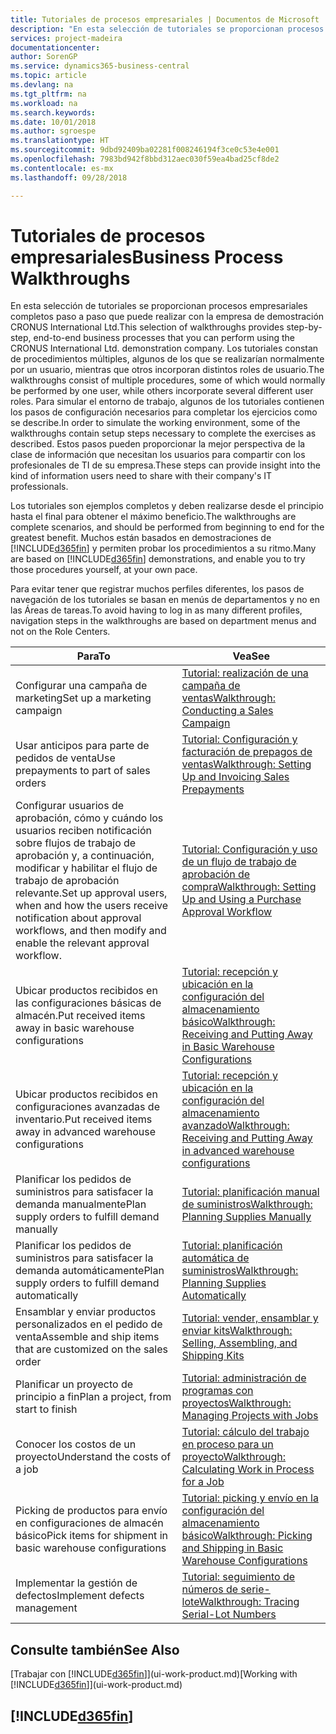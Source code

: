 ```yaml
---
title: Tutoriales de procesos empresariales | Documentos de Microsoft
description: "En esta selección de tutoriales se proporcionan procesos empresariales completos paso a paso que puede realizar con la empresa de demostración CRONUS International Ltd. Los tutoriales constan de procedimientos múltiples, algunos de los que se realizarían normalmente por un usuario, mientras que otros incorporan distintos roles de usuario. Para simular el entorno de trabajo, algunos de los tutoriales contienen los pasos de configuración necesarios para completar los ejercicios como se describe. Estos pasos pueden proporcionar la mejor perspectiva de la clase de información que necesitan los usuarios para compartir con los profesionales de TI de su empresa."
services: project-madeira
documentationcenter: 
author: SorenGP
ms.service: dynamics365-business-central
ms.topic: article
ms.devlang: na
ms.tgt_pltfrm: na
ms.workload: na
ms.search.keywords: 
ms.date: 10/01/2018
ms.author: sgroespe
ms.translationtype: HT
ms.sourcegitcommit: 9dbd92409ba02281f008246194f3ce0c53e4e001
ms.openlocfilehash: 7983bd942f8bbd312aec030f59ea4bad25cf8de2
ms.contentlocale: es-mx
ms.lasthandoff: 09/28/2018

---
```

# <a name="business-process-walkthroughs"></a><span data-ttu-id="27861-106">Tutoriales de procesos empresariales</span><span class="sxs-lookup"><span data-stu-id="27861-106">Business Process Walkthroughs</span></span>
<span data-ttu-id="27861-107">En esta selección de tutoriales se proporcionan procesos empresariales completos paso a paso que puede realizar con la empresa de demostración CRONUS International Ltd.</span><span class="sxs-lookup"><span data-stu-id="27861-107">This selection of walkthroughs provides step-by-step, end-to-end business processes that you can perform using the CRONUS International Ltd. demonstration company.</span></span> <span data-ttu-id="27861-108">Los tutoriales constan de procedimientos múltiples, algunos de los que se realizarían normalmente por un usuario, mientras que otros incorporan distintos roles de usuario.</span><span class="sxs-lookup"><span data-stu-id="27861-108">The walkthroughs consist of multiple procedures, some of which would normally be performed by one user, while others incorporate several different user roles.</span></span> <span data-ttu-id="27861-109">Para simular el entorno de trabajo, algunos de los tutoriales contienen los pasos de configuración necesarios para completar los ejercicios como se describe.</span><span class="sxs-lookup"><span data-stu-id="27861-109">In order to simulate the working environment, some of the walkthroughs contain setup steps necessary to complete the exercises as described.</span></span> <span data-ttu-id="27861-110">Estos pasos pueden proporcionar la mejor perspectiva de la clase de información que necesitan los usuarios para compartir con los profesionales de TI de su empresa.</span><span class="sxs-lookup"><span data-stu-id="27861-110">These steps can provide insight into the kind of information users need to share with their company's IT professionals.</span></span>  

 <span data-ttu-id="27861-111">Los tutoriales son ejemplos completos y deben realizarse desde el principio hasta el final para obtener el máximo beneficio.</span><span class="sxs-lookup"><span data-stu-id="27861-111">The walkthroughs are complete scenarios, and should be performed from beginning to end for the greatest benefit.</span></span> <span data-ttu-id="27861-112">Muchos están basados en demostraciones de [!INCLUDE[d365fin](includes/d365fin_md.md)] y permiten probar los procedimientos a su ritmo.</span><span class="sxs-lookup"><span data-stu-id="27861-112">Many are based on [!INCLUDE[d365fin](includes/d365fin_md.md)] demonstrations, and enable you to try those procedures yourself, at your own pace.</span></span>  

 <span data-ttu-id="27861-113">Para evitar tener que registrar muchos perfiles diferentes, los pasos de navegación de los tutoriales se basan en menús de departamentos y no en las Áreas de tareas.</span><span class="sxs-lookup"><span data-stu-id="27861-113">To avoid having to log in as many different profiles, navigation steps in the walkthroughs are based on department menus and not on the Role Centers.</span></span>  

|<span data-ttu-id="27861-114">Para</span><span class="sxs-lookup"><span data-stu-id="27861-114">To</span></span>|<span data-ttu-id="27861-115">Vea</span><span class="sxs-lookup"><span data-stu-id="27861-115">See</span></span>|  
|--------|---------|  
|<span data-ttu-id="27861-116">Configurar una campaña de marketing</span><span class="sxs-lookup"><span data-stu-id="27861-116">Set up a marketing campaign</span></span>|[<span data-ttu-id="27861-117">Tutorial: realización de una campaña de ventas</span><span class="sxs-lookup"><span data-stu-id="27861-117">Walkthrough: Conducting a Sales Campaign</span></span>](walkthrough-conducting-a-sales-campaign.md)|  
|<span data-ttu-id="27861-118">Usar anticipos para parte de pedidos de venta</span><span class="sxs-lookup"><span data-stu-id="27861-118">Use prepayments to part of sales orders</span></span>|[<span data-ttu-id="27861-119">Tutorial: Configuración y facturación de prepagos de ventas</span><span class="sxs-lookup"><span data-stu-id="27861-119">Walkthrough: Setting Up and Invoicing Sales Prepayments</span></span>](walkthrough-setting-up-and-invoicing-sales-prepayments.md)|  
|<span data-ttu-id="27861-120">Configurar usuarios de aprobación, cómo y cuándo los usuarios reciben notificación sobre flujos de trabajo de aprobación y, a continuación, modificar y habilitar el flujo de trabajo de aprobación relevante.</span><span class="sxs-lookup"><span data-stu-id="27861-120">Set up approval users, when and how the users receive notification about approval workflows, and then modify and enable the relevant approval workflow.</span></span>|[<span data-ttu-id="27861-121">Tutorial: Configuración y uso de un flujo de trabajo de aprobación de compra</span><span class="sxs-lookup"><span data-stu-id="27861-121">Walkthrough: Setting Up and Using a Purchase Approval Workflow</span></span>](walkthrough-setting-up-and-using-a-purchase-approval-workflow.md)|  
|<span data-ttu-id="27861-122">Ubicar productos recibidos en las configuraciones básicas de almacén.</span><span class="sxs-lookup"><span data-stu-id="27861-122">Put received items away in basic warehouse configurations</span></span>|[<span data-ttu-id="27861-123">Tutorial: recepción y ubicación en la configuración del almacenamiento básico</span><span class="sxs-lookup"><span data-stu-id="27861-123">Walkthrough: Receiving and Putting Away in Basic Warehouse Configurations</span></span>](walkthrough-receiving-and-putting-away-in-basic-warehousing.md)|  
|<span data-ttu-id="27861-124">Ubicar productos recibidos en configuraciones avanzadas de inventario.</span><span class="sxs-lookup"><span data-stu-id="27861-124">Put received items away in advanced warehouse configurations</span></span>|[<span data-ttu-id="27861-125">Tutorial: recepción y ubicación en la configuración del almacenamiento avanzado</span><span class="sxs-lookup"><span data-stu-id="27861-125">Walkthrough: Receiving and Putting Away in advanced warehouse configurations</span></span>](walkthrough-receiving-and-putting-away-in-advanced-warehousing.md)|  
|<span data-ttu-id="27861-126">Planificar los pedidos de suministros para satisfacer la demanda manualmente</span><span class="sxs-lookup"><span data-stu-id="27861-126">Plan supply orders to fulfill demand manually</span></span>|[<span data-ttu-id="27861-127">Tutorial: planificación manual de suministros</span><span class="sxs-lookup"><span data-stu-id="27861-127">Walkthrough: Planning Supplies Manually</span></span>](walkthrough-planning-supplies-manually.md)|  
|<span data-ttu-id="27861-128">Planificar los pedidos de suministros para satisfacer la demanda automáticamente</span><span class="sxs-lookup"><span data-stu-id="27861-128">Plan supply orders to fulfill demand automatically</span></span>|[<span data-ttu-id="27861-129">Tutorial: planificación automática de suministros</span><span class="sxs-lookup"><span data-stu-id="27861-129">Walkthrough: Planning Supplies Automatically</span></span>](walkthrough-planning-supplies-automatically.md)|  
|<span data-ttu-id="27861-130">Ensamblar y enviar productos personalizados en el pedido de venta</span><span class="sxs-lookup"><span data-stu-id="27861-130">Assemble and ship items that are customized on the sales order</span></span>|[<span data-ttu-id="27861-131">Tutorial: vender, ensamblar y enviar kits</span><span class="sxs-lookup"><span data-stu-id="27861-131">Walkthrough: Selling, Assembling, and Shipping Kits</span></span>](walkthrough-selling-assembling-and-shipping-kits.md)|  
|<span data-ttu-id="27861-132">Planificar un proyecto de principio a fin</span><span class="sxs-lookup"><span data-stu-id="27861-132">Plan a project, from start to finish</span></span>|[<span data-ttu-id="27861-133">Tutorial: administración de programas con proyectos</span><span class="sxs-lookup"><span data-stu-id="27861-133">Walkthrough: Managing Projects with Jobs</span></span>](walkthrough-managing-projects-with-jobs.md)|  
|<span data-ttu-id="27861-134">Conocer los costos de un proyecto</span><span class="sxs-lookup"><span data-stu-id="27861-134">Understand the costs of a job</span></span>|[<span data-ttu-id="27861-135">Tutorial: cálculo del trabajo en proceso para un proyecto</span><span class="sxs-lookup"><span data-stu-id="27861-135">Walkthrough: Calculating Work in Process for a Job</span></span>](walkthrough-calculating-work-in-process-for-a-job.md)|  
|<span data-ttu-id="27861-136">Picking de productos para envío en configuraciones de almacén básico</span><span class="sxs-lookup"><span data-stu-id="27861-136">Pick items for shipment in basic warehouse configurations</span></span>|[<span data-ttu-id="27861-137">Tutorial: picking y envío en la configuración del almacenamiento básico</span><span class="sxs-lookup"><span data-stu-id="27861-137">Walkthrough: Picking and Shipping in Basic Warehouse Configurations</span></span>](walkthrough-picking-and-shipping-in-basic-warehousing.md)|  
|<span data-ttu-id="27861-138">Implementar la gestión de defectos</span><span class="sxs-lookup"><span data-stu-id="27861-138">Implement defects management</span></span>|[<span data-ttu-id="27861-139">Tutorial: seguimiento de números de serie-lote</span><span class="sxs-lookup"><span data-stu-id="27861-139">Walkthrough: Tracing Serial-Lot Numbers</span></span>](walkthrough-tracing-serial-lot-numbers.md)|  

## <a name="see-also"></a><span data-ttu-id="27861-140">Consulte también</span><span class="sxs-lookup"><span data-stu-id="27861-140">See Also</span></span>
<span data-ttu-id="27861-141">[Trabajar con [!INCLUDE[d365fin](includes/d365fin_md.md)]](ui-work-product.md)</span><span class="sxs-lookup"><span data-stu-id="27861-141">[Working with [!INCLUDE[d365fin](includes/d365fin_md.md)]](ui-work-product.md)</span></span>  

## [!INCLUDE[d365fin](includes/free_trial_md.md)]  
 

